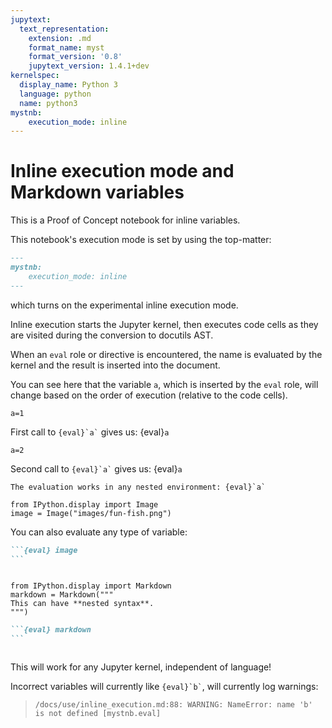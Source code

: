```yaml
---
jupytext:
  text_representation:
    extension: .md
    format_name: myst
    format_version: '0.8'
    jupytext_version: 1.4.1+dev
kernelspec:
  display_name: Python 3
  language: python
  name: python3
mystnb:
    execution_mode: inline
---
```


# Inline execution mode and Markdown variables

This is a Proof of Concept notebook for inline variables.

This notebook's execution mode is set by using the top-matter:

```md
---
mystnb:
    execution_mode: inline
---
```

which turns on the experimental inline execution mode.

Inline execution starts the Jupyter kernel, then executes code cells as they are visited during the conversion to docutils AST.

When an `eval` role or directive is encountered, the name is evaluated by the kernel and the result is inserted into the document.

You can see here that the variable `a`, which is inserted by the `eval` role, will change based on the order of execution (relative to the code cells).

```{code-cell} ipython3
a=1
```

First call to `` {eval}`a` `` gives us: {eval}`a`

```{code-cell} ipython3
a=2
```

Second call to `` {eval}`a` `` gives us: {eval}`a`

```{note}
The evaluation works in any nested environment: {eval}`a`
```

```{code-cell} ipython3
from IPython.display import Image
image = Image("images/fun-fish.png")
```

You can also evaluate any type of variable:

````md
```{eval} image
```
````

```{eval} image
```

```{code-cell} ipython3
from IPython.display import Markdown
markdown = Markdown("""
This can have **nested syntax**.
""")
```

````md
```{eval} markdown
```
````

```{eval} markdown
```

This will work for any Jupyter kernel, independent of language!

Incorrect variables will currently like `` {eval}`b` ``, will currently log warnings:

> `/docs/use/inline_execution.md:88: WARNING: NameError: name 'b' is not defined [mystnb.eval]`
